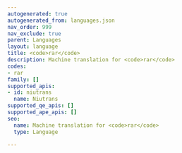 ```yaml
---
autogenerated: true
autogenerated_from: languages.json
nav_order: 999
nav_exclude: true
parent: Languages
layout: language
title: <code>rar</code>
description: Machine translation for <code>rar</code>
codes:
- rar
family: []
supported_apis:
- id: niutrans
  name: Niutrans
supported_qe_apis: []
supported_ape_apis: []
seo:
  name: Machine translation for <code>rar</code>
  type: Language

---
```


